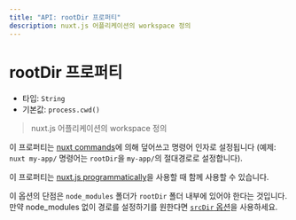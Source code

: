 ```yaml
---
title: "API: rootDir 프로퍼티"
description: nuxt.js 어플리케이션의 workspace 정의
---
```


# rootDir 프로퍼티

- 타입: `String`
- 기본값: `process.cwd()`

> nuxt.js 어플리케이션의 workspace 정의

이 프로퍼티는 [nuxt commands](/guide/commands)에 의해 덮어쓰고 명령어 인자로 설정됩니다 (예제: `nuxt my-app/` 명령어는 `rootDir`을 `my-app/`의 절대경로로 설정합니다).

이 프로퍼티는 [nuxt.js programmatically](/api/nuxt)을 사용할 때 함께 사용할 수 있습니다.

이 옵션의 단점은 `node_modules` 폴더가 `rootDir` 폴더 내부에 있어야 한다는 것입니다. 만약 node_modules 없이 경로를 설정하기를 원한다면 [`srcDir` 옵션](/api/configuration-srcdir)을 사용하세요.</p>
